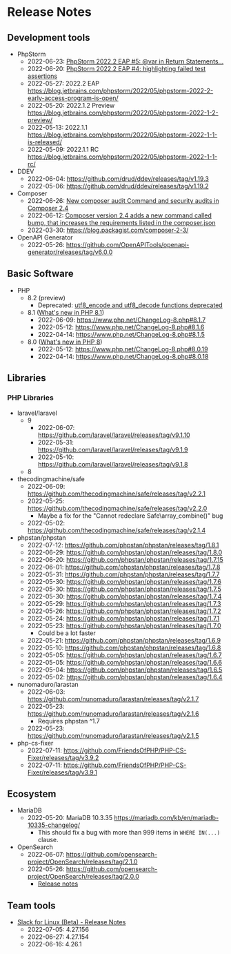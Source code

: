 # Release Notes

## Development tools

* PhpStorm
  * 2022-06-23: [PhpStorm 2022.2 EAP #5: @var in Return Statements...](https://blog.jetbrains.com/phpstorm/2022/06/phpstorm-2022-2-eap-5/)
  * 2022-06-20: [PhpStorm 2022.2 EAP #4: highlighting failed test assertions](https://blog.jetbrains.com/phpstorm/2022/06/phpstorm-2022-2-eap-4/)
  * 2022-05-27: 2022.2 EAP https://blog.jetbrains.com/phpstorm/2022/05/phpstorm-2022-2-early-access-program-is-open/
  * 2022-05-20: 2022.1.2 Preview https://blog.jetbrains.com/phpstorm/2022/05/phpstorm-2022-1-2-preview/
  * 2022-05-13: 2022.1.1 https://blog.jetbrains.com/phpstorm/2022/05/phpstorm-2022-1-1-is-released/
  * 2022-05-09: 2022.1.1 RC https://blog.jetbrains.com/phpstorm/2022/05/phpstorm-2022-1-1-rc/
* DDEV
  * 2022-06-04: https://github.com/drud/ddev/releases/tag/v1.19.3
  * 2022-05-06: https://github.com/drud/ddev/releases/tag/v1.19.2
* Composer
  * 2022-06-26: [New composer audit Command and security audits in Composer 2.4](https://php.watch/articles/composer-audit)
  * 2022-06-12: [Composer version 2.4 adds a new command called bump, that increases the requirements listed in the composer.json](https://php.watch/articles/composer-bump)
  * 2022-03-30: https://blog.packagist.com/composer-2-3/
* OpenAPI Generator
  * 2022-05-26: https://github.com/OpenAPITools/openapi-generator/releases/tag/v6.0.0

## Basic Software

* PHP
  * 8.2 (preview)
    * Deprecated: [utf8_encode and utf8_decode functions deprecated](https://php.watch/versions/8.2/utf8_encode-utf8_decode-deprecated)
  * 8.1 ([What's new in PHP 8.1](https://stitcher.io/blog/new-in-php-81))
    * 2022-06-09: https://www.php.net/ChangeLog-8.php#8.1.7
    * 2022-05-12: https://www.php.net/ChangeLog-8.php#8.1.6
    * 2022-04-14: https://www.php.net/ChangeLog-8.php#8.1.5
  * 8.0 ([What's new in PHP 8](https://stitcher.io/blog/new-in-php-8))
    * 2022-05-12: https://www.php.net/ChangeLog-8.php#8.0.19
    * 2022-04-14: https://www.php.net/ChangeLog-8.php#8.0.18

## Libraries

### PHP Libraries

* laravel/laravel
  * 9
    * 2022-06-07: https://github.com/laravel/laravel/releases/tag/v9.1.10
    * 2022-05-31: https://github.com/laravel/laravel/releases/tag/v9.1.9
    * 2022-05-10: https://github.com/laravel/laravel/releases/tag/v9.1.8
  * 8
* thecodingmachine/safe
  * 2022-06-09: https://github.com/thecodingmachine/safe/releases/tag/v2.2.1
  * 2022-05-25: https://github.com/thecodingmachine/safe/releases/tag/v2.2.0
    * Maybe a fix for the "Cannot redeclare Safe\array_combine()" bug
  * 2022-05-02: https://github.com/thecodingmachine/safe/releases/tag/v2.1.4
* phpstan/phpstan
  * 2022-07-12: https://github.com/phpstan/phpstan/releases/tag/1.8.1
  * 2022-06-29: https://github.com/phpstan/phpstan/releases/tag/1.8.0
  * 2022-06-20: https://github.com/phpstan/phpstan/releases/tag/1.7.15
  * 2022-06-01: https://github.com/phpstan/phpstan/releases/tag/1.7.8
  * 2022-05-31: https://github.com/phpstan/phpstan/releases/tag/1.7.7
  * 2022-05-30: https://github.com/phpstan/phpstan/releases/tag/1.7.6
  * 2022-05-30: https://github.com/phpstan/phpstan/releases/tag/1.7.5
  * 2022-05-30: https://github.com/phpstan/phpstan/releases/tag/1.7.4
  * 2022-05-29: https://github.com/phpstan/phpstan/releases/tag/1.7.3
  * 2022-05-26: https://github.com/phpstan/phpstan/releases/tag/1.7.2
  * 2022-05-24: https://github.com/phpstan/phpstan/releases/tag/1.7.1
  * 2022-05-23: https://github.com/phpstan/phpstan/releases/tag/1.7.0
    * Could be a lot faster
  * 2022-05-21: https://github.com/phpstan/phpstan/releases/tag/1.6.9
  * 2022-05-10: https://github.com/phpstan/phpstan/releases/tag/1.6.8
  * 2022-05-05: https://github.com/phpstan/phpstan/releases/tag/1.6.7
  * 2022-05-05: https://github.com/phpstan/phpstan/releases/tag/1.6.6
  * 2022-05-04: https://github.com/phpstan/phpstan/releases/tag/1.6.5
  * 2022-05-02: https://github.com/phpstan/phpstan/releases/tag/1.6.4
* nunomaduro/larastan
  * 2022-06-03: https://github.com/nunomaduro/larastan/releases/tag/v2.1.7
  * 2022-05-23: https://github.com/nunomaduro/larastan/releases/tag/v2.1.6
    * Requires phpstan ^1.7
  * 2022-05-23: https://github.com/nunomaduro/larastan/releases/tag/v2.1.5
* php-cs-fixer
  * 2022-07-11: https://github.com/FriendsOfPHP/PHP-CS-Fixer/releases/tag/v3.9.2
  * 2022-07-11: https://github.com/FriendsOfPHP/PHP-CS-Fixer/releases/tag/v3.9.1

## Ecosystem

 * MariaDB
   * 2022-05-20: MariaDB 10.3.35 https://mariadb.com/kb/en/mariadb-10335-changelog/
     * This should fix a bug with more than 999 items in `WHERE IN(...)` clause.
 * OpenSearch
   * 2022-06-07: https://github.com/opensearch-project/OpenSearch/releases/tag/2.1.0
   * 2022-05-26: https://github.com/opensearch-project/OpenSearch/releases/tag/2.0.0
     * [Release notes](https://github.com/opensearch-project/OpenSearch/blob/main/release-notes/opensearch.release-notes-2.0.0.md)

## Team tools
  * [Slack for Linux (Beta) - Release Notes](https://slack.com/release-notes/linux)
    * 2022-07-05: 4.27.156
    * 2022-06-27: 4.27.154
    * 2022-06-16: 4.26.1
